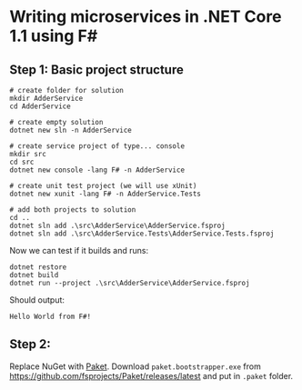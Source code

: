 Writing microservices in .NET Core 1.1 using F#
===

## Step 1: Basic project structure

    # create folder for solution
    mkdir AdderService
    cd AdderService

    # create empty solution
    dotnet new sln -n AdderService

    # create service project of type... console
    mkdir src
    cd src
    dotnet new console -lang F# -n AdderService

    # create unit test project (we will use xUnit)
    dotnet new xunit -lang F# -n AdderService.Tests

    # add both projects to solution
    cd ..
    dotnet sln add .\src\AdderService\AdderService.fsproj
    dotnet sln add .\src\AdderService.Tests\AdderService.Tests.fsproj

Now we can test if it builds and runs:

    dotnet restore
    dotnet build
    dotnet run --project .\src\AdderService\AdderService.fsproj

Should output:

    Hello World from F#!

## Step 2:

Replace NuGet with [Paket](https://fsprojects.github.io/Paket/). Download `paket.bootstrapper.exe` from https://github.com/fsprojects/Paket/releases/latest and put in `.paket` folder.
